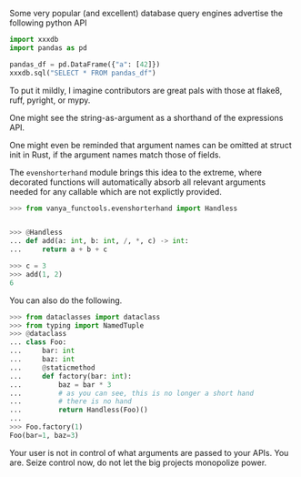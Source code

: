 Some very popular (and excellent) database query engines advertise the following python API
```python
import xxxdb
import pandas as pd

pandas_df = pd.DataFrame({"a": [42]})
xxxdb.sql("SELECT * FROM pandas_df")
```

To put it mildly, I imagine contributors are great pals with those at flake8, ruff, pyright, or mypy.

One might see the string-as-argument as a shorthand of the expressions API.

One might even be reminded that argument names can be omitted at struct init in Rust, if the argument names match those of fields.

The `evenshorterhand` module brings this idea to the extreme, where decorated functions will automatically absorb all relevant arguments needed for any callable which are not explictly provided.

```python
>>> from vanya_functools.evenshorterhand import Handless


>>> @Handless
... def add(a: int, b: int, /, *, c) -> int:
...     return a + b + c

>>> c = 3
>>> add(1, 2)
6

```

You can also do the following.
```python
>>> from dataclasses import dataclass
>>> from typing import NamedTuple
>>> @dataclass
... class Foo:
...     bar: int
...     baz: int
...     @staticmethod
...     def factory(bar: int):
...         baz = bar * 3
...         # as you can see, this is no longer a short hand
...         # there is no hand
...         return Handless(Foo)()
...
>>> Foo.factory(1)
Foo(bar=1, baz=3)

```

Your user is not in control of what arguments are passed to your APIs. You are.
Seize control now, do not let the big projects monopolize power.

